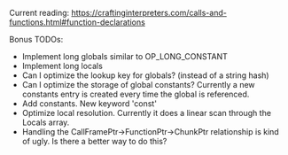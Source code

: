 Current reading: https://craftinginterpreters.com/calls-and-functions.html#function-declarations

Bonus TODOs:

* Implement long globals similar to OP_LONG_CONSTANT
* Implement long locals
* Can I optimize the lookup key for globals? (instead of a string hash)
* Can I optimize the storage of global constants? Currently a new constants entry is created every time the global is referenced.
* Add constants. New keyword 'const'
* Optimize local resolution. Currently it does a linear scan through the Locals array.
* Handling the CallFramePtr->FunctionPtr->ChunkPtr relationship is kind of ugly. Is there a better way to do this?
